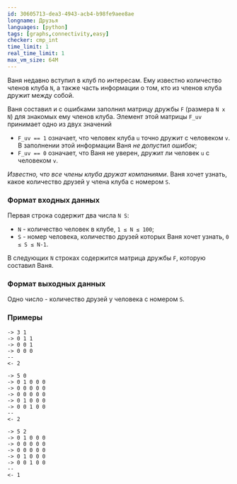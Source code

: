 ```yaml
---
id: 30605713-dea3-4943-acb4-b98fe9aee8ae
longname: Друзья
languages: [python]
tags: [graphs,connectivity,easy]
checker: cmp_int
time_limit: 1
real_time_limit: 1
max_vm_size: 64M
---
```



Ваня недавно вступил в клуб по интересам. Ему известно количество членов клуба `N`, а также часть информации о том, кто из членов клуба дружит между собой.

Ваня составил и с ошибками заполнил матрицу дружбы `F` (размера `N x N`) для знакомых ему членов клуба. Элемент этой матрицы `F_uv` принимает одно из двух значений

- `F_uv == 1` означает, что человек клуба `u` точно дружит с человеком `v`. В заполнении этой информации Ваня *не допустил ошибок*;
- `F_uv == 0` означает, что Ваня не уверен, дружит ли человек `u` с человеком `v`.

*Известно, что все члены клуба дружат компаниями*. Ваня хочет узнать, какое количество друзей у члена клуба с номером `S`.

### Формат входных данных

Первая строка содержит два числа `N S`:

- `N` - количество человек в клубе, `1 ≤ N ≤ 100`;
- `S` - номер человека, количество друзей которых Ваня хочет узнать, `0 ≤ S ≤ N-1`.

В следующих `N` строках содержится матрица дружбы `F`, которую составил Ваня.

### Формат выходных данных

Одно число - количество друзей у человека с номером `S`.

### Примеры

```
-> 3 1
-> 0 1 1
-> 0 0 1
-> 0 0 0
--
<- 2
```

```
-> 5 0
-> 0 1 0 0 0
-> 0 0 0 0 0
-> 0 0 0 0 0 
-> 0 1 0 0 0
-> 0 0 1 0 0
--
<- 2
```

```
-> 5 2
-> 0 1 0 0 0
-> 0 0 0 0 0
-> 0 0 0 0 0 
-> 0 1 0 0 0
-> 0 0 1 0 0
--
<- 1
```
